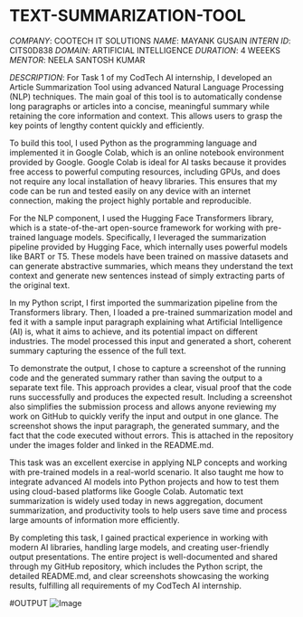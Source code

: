 # TEXT-SUMMARIZATION-TOOL
*COMPANY*: COOTECH IT SOLUTIONS
*NAME*: MAYANK GUSAIN
*INTERN ID*: CITS0D838
*DOMAIN*: ARTIFICIAL INTELLIGENCE
*DURATION*: 4 WEEEKS
*MENTOR*: NEELA SANTOSH KUMAR

*DESCRIPTION*: For Task 1 of my CodTech AI internship, I developed an Article Summarization Tool using advanced Natural Language Processing (NLP) techniques. The main goal of this tool is to automatically condense long paragraphs or articles into a concise, meaningful summary while retaining the core information and context. This allows users to grasp the key points of lengthy content quickly and efficiently.

To build this tool, I used Python as the programming language and implemented it in Google Colab, which is an online notebook environment provided by Google. Google Colab is ideal for AI tasks because it provides free access to powerful computing resources, including GPUs, and does not require any local installation of heavy libraries. This ensures that my code can be run and tested easily on any device with an internet connection, making the project highly portable and reproducible.

For the NLP component, I used the Hugging Face Transformers library, which is a state-of-the-art open-source framework for working with pre-trained language models. Specifically, I leveraged the summarization pipeline provided by Hugging Face, which internally uses powerful models like BART or T5. These models have been trained on massive datasets and can generate abstractive summaries, which means they understand the text context and generate new sentences instead of simply extracting parts of the original text.

In my Python script, I first imported the summarization pipeline from the Transformers library. Then, I loaded a pre-trained summarization model and fed it with a sample input paragraph explaining what Artificial Intelligence (AI) is, what it aims to achieve, and its potential impact on different industries. The model processed this input and generated a short, coherent summary capturing the essence of the full text.

To demonstrate the output, I chose to capture a screenshot of the running code and the generated summary rather than saving the output to a separate text file. This approach provides a clear, visual proof that the code runs successfully and produces the expected result. Including a screenshot also simplifies the submission process and allows anyone reviewing my work on GitHub to quickly verify the input and output in one glance. The screenshot shows the input paragraph, the generated summary, and the fact that the code executed without errors. This is attached in the repository under the images folder and linked in the README.md.

This task was an excellent exercise in applying NLP concepts and working with pre-trained models in a real-world scenario. It also taught me how to integrate advanced AI models into Python projects and how to test them using cloud-based platforms like Google Colab. Automatic text summarization is widely used today in news aggregation, document summarization, and productivity tools to help users save time and process large amounts of information more efficiently.

By completing this task, I gained practical experience in working with modern AI libraries, handling large models, and creating user-friendly output presentations. The entire project is well-documented and shared through my GitHub repository, which includes the Python script, the detailed README.md, and clear screenshots showcasing the working results, fulfilling all requirements of my CodTech AI internship.

#OUTPUT
![Image](https://github.com/user-attachments/assets/6c9a6570-298d-4e7a-b95f-599ebe2d3eea)



